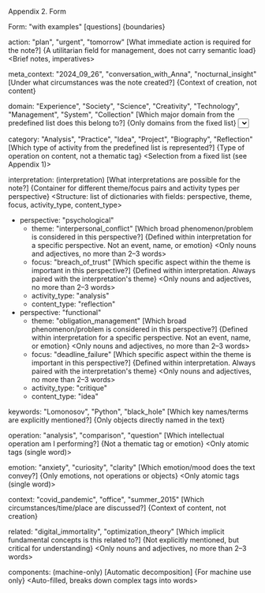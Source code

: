 Appendix 2. Form

Form: "with examples" [questions] {boundaries} <requirements>

action: "plan", "urgent", "tomorrow" [What immediate action is required for the note?] {A utilitarian field for management, does not carry semantic load} <Brief notes, imperatives>

meta_context: "2024_09_26", "conversation_with_Anna", "nocturnal_insight" [Under what circumstances was the note created?] {Context of creation, not content} <Any practically useful formats>

domain: "Experience", "Society", "Science", "Creativity", "Technology", "Management", "System", "Collection" [Which major domain from the predefined list does this belong to?] {Only domains from the fixed list} <Select relevant values from a strict list> 

category: "Analysis", "Practice", "Idea", "Project", "Biography", "Reflection" [Which type of activity from the predefined list is represented?] {Type of operation on content, not a thematic tag} <Selection from a fixed list (see Appendix 1)>

interpretation: (interpretation) [What interpretations are possible for the note?] {Container for different theme/focus pairs and activity types per perspective} <Structure: list of dictionaries with fields: perspective, theme, focus, activity_type, content_type>
- perspective: "psychological"
  - theme: "interpersonal_conflict" [Which broad phenomenon/problem is considered in this perspective?] {Defined within interpretation for a specific perspective. Not an event, name, or emotion} <Only nouns and adjectives, no more than 2–3 words>
  - focus: "breach_of_trust" [Which specific aspect within the theme is important in this perspective?] {Defined within interpretation. Always paired with the interpretation's theme} <Only nouns and adjectives, no more than 2–3 words>
  - activity_type: "analysis"
  - content_type: "reflection"
- perspective: "functional"
  - theme: "obligation_management" [Which broad phenomenon/problem is considered in this perspective?] {Defined within interpretation for a specific perspective. Not an event, name, or emotion} <Only nouns and adjectives, no more than 2–3 words>
  - focus: "deadline_failure" [Which specific aspect within the theme is important in this perspective?] {Defined within interpretation. Always paired with the interpretation's theme} <Only nouns and adjectives, no more than 2–3 words>
  - activity_type: "critique"
  - content_type: "idea"

keywords: "Lomonosov", "Python", "black_hole" [Which key names/terms are explicitly mentioned?] {Only objects directly named in the text} <Complex tags and set phrases are allowed>

operation: "analysis", "comparison", "question" [Which intellectual operation am I performing?] {Not a thematic tag or emotion} <Only atomic tags (single word)>

emotion: "anxiety", "curiosity", "clarity" [Which emotion/mood does the text convey?] {Only emotions, not operations or objects} <Only atomic tags (single word)>

context: "covid_pandemic", "office", "summer_2015" [Which circumstances/time/place are discussed?] {Context of content, not creation} <Complex tags with prepositions allowed>


related: "digital_immortality", "optimization_theory" [Which implicit fundamental concepts is this related to?] {Not explicitly mentioned, but critical for understanding} <Only nouns and adjectives, no more than 2–3 words>


components: (machine-only) [Automatic decomposition] {For machine use only} <Auto-filled, breaks down complex tags into words>
